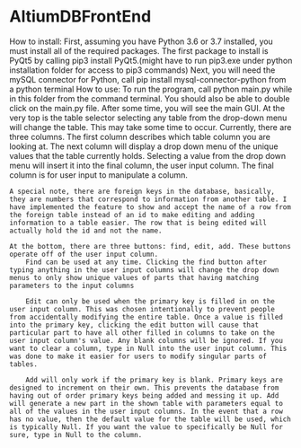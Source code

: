 # AltiumDBFrontEnd
How to install:
    First, assuming you have Python 3.6 or 3.7 installed, you must install all of the required packages. The first package to install is PyQt5
    by calling pip3 install PyQt5.(might have to run pip3.exe under python installation folder for access to pip3 commands)
    Next, you will need the mySQL connector for Python, call pip install mysql-connector-python from a python terminal
How to use:
    To run the program, call python main.py while in this folder from the command terminal. You should also be able to double click on the main.py file. After some time, you will see the main GUI. At the very top is the table selector selecting any table from the drop-down menu will change the table. This may take some time to occur. Currently, there are three columns. The first column describes which table column you are looking at. The next column will display a drop down menu of the unique values that the table currently holds. Selecting a value from the drop down menu will insert it into the final column, the user input column. The final column is for user input to manipulate a column.

    A special note, there are foreign keys in the database, basically, they are numbers that correspond to information from another table. I have implemented the feature to show and accept the name of a row from the foreign table instead of an id to make editing and adding information to a table easier. The row that is being edited will actually hold the id and not the name.

    At the bottom, there are three buttons: find, edit, add. These buttons operate off of the user input column. 
        Find can be used at any time. Clicking the find button after typing anything in the user input columns will change the drop down menus to only show unique values of parts that having matching parameters to the input columns

        Edit can only be used when the primary key is filled in on the user input column. This was chosen intentionally to prevent people from accidentally modifying the entire table. Once a value is filled into the primary key, clicking the edit button will cause that particular part to have all other filled in columns to take on the user input column's value. Any blank columns will be ignored. If you want to clear a column, type in Null into the user input column. This was done to make it easier for users to modify singular parts of tables.

        Add will only work if the primary key is blank. Primary keys are designed to increment on their own. This prevents the database from having out of order primary keys being added and messing it up. Add will generate a new part in the shown table with parameters equal to all of the values in the user input columns. In the event that a row has no value, then the default value for the table will be used, which is typically Null. If you want the value to specifically be Null for sure, type in Null to the column.
